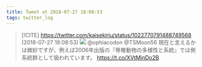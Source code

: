 ```yaml
---
title: Tweet at 2018-07-27 18:08:53
tags: twitter_log
---
```


> [!CITE] https://twitter.com/kaisekiriu/status/1022770791488749568 (2018-07-27 18:08:53)
> ![](https://twitter.com/kaisekiriu/status/1022770791488749568)
> @ophiacodon @TSMoon56 現在と言えるかは微妙ですが、例えば2006年出版の『脊椎動物の多様性と系統』では側系統群として扱われています。
> https://t.co/XVtMjnDo2B
